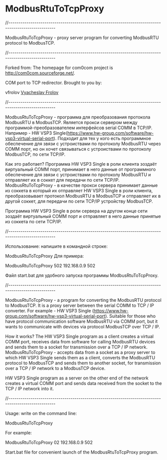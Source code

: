 # ModbusRtuToTcpProxy


//-----------------------------------------------------------------------------------------------------

ModbusRtuToTcpProxy - proxy server program for converting ModbusRTU protocol to ModbusTCP.


//-----------------------------------------------------------------------------------------------------

Forked from:
The homepage for com0com project is http://com0com.sourceforge.net/.

COM port to TCP redirector. Brought to you by:

vfrolov [Vyacheslav Frolov](http://sourceforge.net/u/vfrolov/profile/)


//-----------------------------------------------------------------------------------------------------


ModbusRtuToTcpProxy - программа для преобразования протокола ModbusRTU в ModbusTCP.
Является прокси сервером между программой-преобразователем интерфейсов serial COMM в TCP/IP.
Например - HW VSP3 Single(https://www.hw-group.com/software/hw-vsp3-virtual-serial-port).
Подходит для тех у кого есть программное обеспечение для звязи с устроиствами по протоколу
ModbusRTU через COMM порт, но он хочет связываться с устроиствами по протоколу
ModbusTCP, по сети TCP/IP.

Как это работает?
Программа HW VSP3 Single в роли клиента зоздаёт виртуальный COMM порт, принимает в него данные от
программного обеспечение для звязи с устроиствами по протоколу ModbusRTU и
отправляет их в соккет для передачи по сети TCP/IP.
ModbusRtuToTcpProxy - в качестве прокси сервера принимает данные из соккета
в который их отправляет HW VSP3 Single в роли клиента,
преобразовывает протокол ModbusRTU в ModbusTCP и отправляет их в другой соккет,
для передачи по сети TCP/IP устройству ModbusTCP.

Программа HW VSP3 Single в роли сервера на другом конце сети зоздаёт виртуальный COMM порт
и отправляет в него данные принятые из соккета по сети TCP/IP.


//-----------------------------------------------------------------------------------------------------

Использование:
напишите в командной строке:

ModbusRtuToTcpProxy  <listen port> <host addr> <host port>
Для примера:
  
ModbusRtuToTcpProxy       502      192.168.0.9    502


Файл start.bat для удобного запуска программы ModbusRtuToTcpProxy.



//-----------------------------------------------------------------------------------------------------

ModbusRtuToTcpProxy - a program for converting the ModbusRTU protocol to ModbusTCP.
It is a proxy server between the serial COMM to TCP / IP converter.
For example - HW VSP3 Single (https://www.hw-group.com/software/hw-vsp3-virtual-serial-port).
Suitable for those who have protocol communication software
ModbusRTU via COMM port, but it wants to communicate with devices via protocol
ModbusTCP over TCP / IP.

How it works?
The HW VSP3 Single program as a client creates a virtual COMM port, receives data from
software for calling ModbusRTU devices and
sends them to a socket for transmission over a TCP / IP network.
ModbusRtuToTcpProxy - accepts data from a socket as a proxy server
to which HW VSP3 Single sends them as a client,
converts the ModbusRTU protocol to ModbusTCP and sends them to another socket,
for transmission over a TCP / IP network to a ModbusTCP device.

HW VSP3 Single program as a server on the other end of the network creates a virtual COMM port
and sends data received from the socket to the TCP / IP network into it.


//-----------------------------------------------------------------------------------------------------

Usage:
write on the command line:

ModbusRtuToTcpProxy <listen port> <host addr> <host port>
  
For example:

ModbusRtuToTcpProxy      02       192.168.0.9    502


Start.bat file for convenient launch of the ModbusRtuToTcpProxy program.



